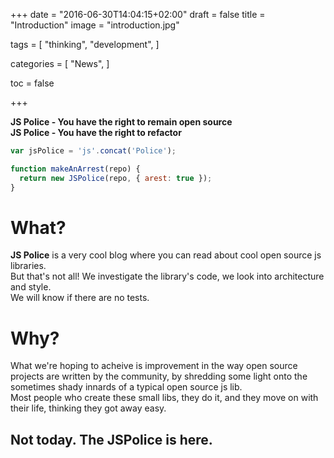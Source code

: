 +++
date = "2016-06-30T14:04:15+02:00"
draft = false
title = "Introduction"
image = "introduction.jpg"

tags = [
  "thinking",
  "development",
]

categories = [
  "News",
]

toc = false

+++

**JS Police - You have the right to remain open source**  
**JS Police - You have the right to refactor**

````js
var jsPolice = 'js'.concat('Police');

function makeAnArrest(repo) {
  return new JSPolice(repo, { arest: true });
}
````

# What?

**JS Police** is a very cool blog where you can read about cool open source js libraries.  
But that's not all! We investigate the library's code, we look into architecture and style.  
We will know if there are no tests.  

# Why?

What we're hoping to acheive is improvement in the way open source projects are written by the community, by shredding some light onto the sometimes shady innards of a typical open source js lib.  
Most people who create these small libs, they do it, and they move on with their life, thinking they got away easy.  

## Not today. The JSPolice is here.